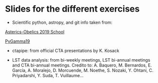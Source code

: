 # Slides for the different exercises

* Scientific python, astropy, and git info taken from: 

[Asterics-Obelics 2019 School](https://github.com/Asterics2020-Obelics/School2019)

[PyGamma19](https://indico.cern.ch/event/783425/)


* ctapipe: from official CTA presentations by K. Kosack

* LST data analysis: from bi-weekly meetings, LST bi-annual meetings and CTA bi-annual meetings. Credito to: A. Baquero, M. Bernardos, E. García, A. Moralejo, D. Morcuende, M. Noethe, S. Nozaki, Y. Ohtani, C. Priyadarshi, Y. Suda, T. Vuillaume...
